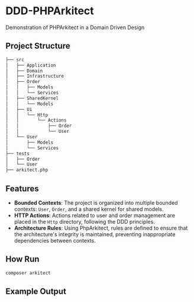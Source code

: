 # DDD-PHPArkitect
Demonstration of PHPArkitect in a Domain Driven Design

## Project Structure
```sh
├── src
│   ├── Application
│   ├── Domain
│   ├── Infrastructure
│   ├── Order
│   │   ├── Models
│   │   └── Services
│   ├── SharedKernel
│   │   └── Models
│   ├── Ui
│   │   └── Http
│   │       └── Actions
│   │           ├── Order
│   │           └── User
│   └── User
│       ├── Models
│       └── Services
├── tests
│   ├── Order
│   └── User
├── arkitect.php
```
## Features

- **Bounded Contexts**: The project is organized into multiple bounded contexts: `User`, `Order`, and a shared kernel for shared models.
- **HTTP Actions**: Actions related to user and order management are placed in the `Http` directory, following the DDD principles.
- **Architecture Rules**: Using PhpArkitect, rules are defined to ensure that the architecture's integrity is maintained, preventing inappropriate dependencies between contexts.

## How Run

```sh
composer arkitect
```

## Example Output